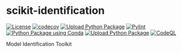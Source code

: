 # scikit-identification
[![License](https://img.shields.io/badge/License-Apache%202.0-blue.svg)](https://opensource.org/licenses/Apache-2.0)
[![codecov](https://github.com/G-Licitra/scikit-identification/actions/workflows/codecov.yml/badge.svg)](https://github.com/G-Licitra/scikit-identification/actions/workflows/codecov.yml)
[![Upload Python Package](https://github.com/G-Licitra/scikit-identification/actions/workflows/python-publish.yml/badge.svg)](https://github.com/G-Licitra/scikit-identification/actions/workflows/python-publish.yml)
[![Pylint](https://github.com/G-Licitra/scikit-identification/actions/workflows/pylint.yml/badge.svg)](https://github.com/G-Licitra/scikit-identification/actions/workflows/pylint.yml)
[![Python Package using Conda](https://github.com/G-Licitra/scikit-identification/actions/workflows/python-package-conda.yml/badge.svg)](https://github.com/G-Licitra/scikit-identification/actions/workflows/python-package-conda.yml)
[![Upload Python Package](https://github.com/G-Licitra/scikit-identification/actions/workflows/python-publish.yml/badge.svg)](https://github.com/G-Licitra/scikit-identification/actions/workflows/python-publish.yml)
[![CodeQL](https://github.com/G-Licitra/scikit-identification/actions/workflows/codeql-analysis.yml/badge.svg)](https://github.com/G-Licitra/scikit-identification/actions/workflows/codeql-analysis.yml)

Model Identification Toolkit
